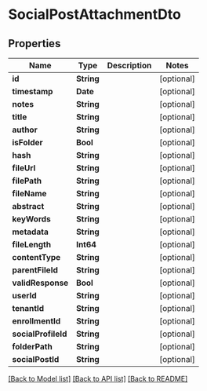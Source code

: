 # SocialPostAttachmentDto

## Properties
Name | Type | Description | Notes
------------ | ------------- | ------------- | -------------
**id** | **String** |  | [optional] 
**timestamp** | **Date** |  | [optional] 
**notes** | **String** |  | [optional] 
**title** | **String** |  | [optional] 
**author** | **String** |  | [optional] 
**isFolder** | **Bool** |  | [optional] 
**hash** | **String** |  | [optional] 
**fileUrl** | **String** |  | [optional] 
**filePath** | **String** |  | [optional] 
**fileName** | **String** |  | [optional] 
**abstract** | **String** |  | [optional] 
**keyWords** | **String** |  | [optional] 
**metadata** | **String** |  | [optional] 
**fileLength** | **Int64** |  | [optional] 
**contentType** | **String** |  | [optional] 
**parentFileId** | **String** |  | [optional] 
**validResponse** | **Bool** |  | [optional] 
**userId** | **String** |  | [optional] 
**tenantId** | **String** |  | [optional] 
**enrollmentId** | **String** |  | [optional] 
**socialProfileId** | **String** |  | [optional] 
**folderPath** | **String** |  | [optional] 
**socialPostId** | **String** |  | [optional] 

[[Back to Model list]](../README.md#documentation-for-models) [[Back to API list]](../README.md#documentation-for-api-endpoints) [[Back to README]](../README.md)



